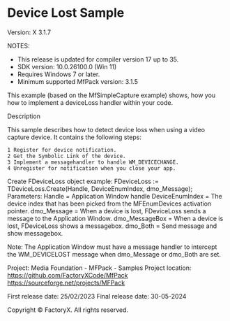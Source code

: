 # Device Lost Sample
Version: X 3.1.7


NOTES: 
 - This release is updated for compiler version 17 up to 35.
 - SDK version: 10.0.26100.0 (Win 11)
 - Requires Windows 7 or later.
 - Minimum supported MfPack version: 3.1.5

This example (based on the MfSimpleCapture example) shows, how you how to implement a deviceLoss handler
within your code.

Description

  This sample describes how to detect device loss when using a video capture device.
  It contains the following steps:

    1 Register for device notification.
    2 Get the Symbolic Link of the device.
    3 Implement a messagehandler to handle WM_DEVICECHANGE.
    4 Unregister for notification when you close your app.

Create FDeviceLoss object example:
   FDeviceLoss := TDeviceLoss.Create(Handle, DeviceEnumIndex, dmo_Message);
   Parameters:
   Handle = Application Window handle
   DeviceEnumIndex = The device index that has been picked from the MFEnumDevices activation pointer.
   dmo_Message = When a device is lost, FDeviceLoss sends a message to the Application Window.
   dmo_MessageBox = When a device is lost, FDeviceLoss shows a messagebox.
   dmo_Both = Send message and show messagebox.

Note:
   The Application Window must have a message handler to intercept the WM_DEVICELOST message when
   dmo_Message or dmo_Both are set.


Project: Media Foundation - MFPack - Samples
Project location: https://github.com/FactoryXCode/MfPack
                  https://sourceforge.net/projects/MFPack

First release date: 25/02/2023
Final release date: 30-05-2024

Copyright © FactoryX. All rights reserved.